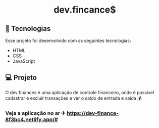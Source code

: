 <h1 align="center">dev.fincance$</h1>

## 🚀 Tecnologias

Esse projeto foi desenvolvido com as seguintes tecnologias:

- HTML
- CSS
- JavaScript

## 💻 Projeto

O dev.finances é uma aplicação de controle financeiro, onde é possível cadastrar e excluir transações e ver o saldo de entrada e saída 💰

### Veja a aplicação no ar ✈ https://dev-finance-8f3bc4.netlify.app/#
